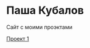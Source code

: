 # Паша Кубалов
Сайт с моими проэктами

[Проект 1](https://terrible59.github.io/lesson_9/ "Мой первый проект")
